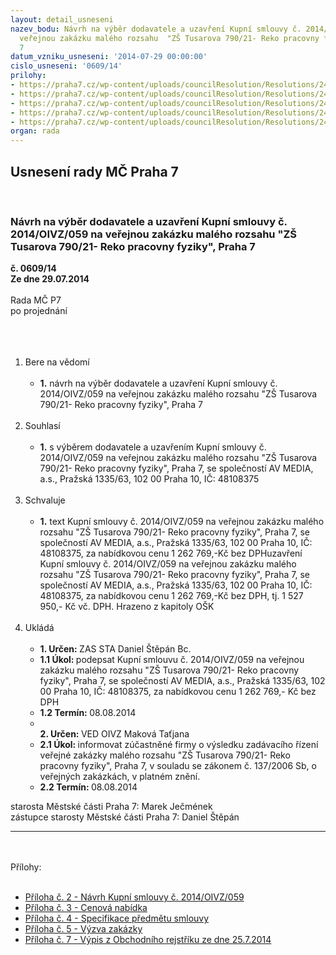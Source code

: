 ```yaml
---
layout: detail_usneseni
nazev_bodu: Návrh na výběr dodavatele a uzavření Kupní smlouvy č. 2014/OIVZ/059 na
  veřejnou zakázku malého rozsahu  "ZŠ Tusarova 790/21- Reko pracovny fyziky", Praha
  7
datum_vzniku_usneseni: '2014-07-29 00:00:00'
cislo_usneseni: '0609/14'
prilohy:
- https://praha7.cz/wp-content/uploads/councilResolution/Resolutions/24772/36-14-2._n%c3%a1vrh_kupn%c3%ad_smlouvy_-_op.docx
- https://praha7.cz/wp-content/uploads/councilResolution/Resolutions/24772/609_14_pril3.pdf
- https://praha7.cz/wp-content/uploads/councilResolution/Resolutions/24772/36-14-4._specifikace_p%c5%99edm%c4%9btu_smlouvy.pdf
- https://praha7.cz/wp-content/uploads/councilResolution/Resolutions/24772/609_14_pril5.doc
- https://praha7.cz/wp-content/uploads/councilResolution/Resolutions/24772/36-14-7._v%c3%bdpis_z_or_ze_dne_25.7.2014.pdf
organ: rada
---
```

<div id="ucUsn_pList" class="usn">
	<span><h2>Usnesení rady MČ Praha 7 </h2>
<br></span><div class="standBody">
<span><h3>Návrh na výběr dodavatele a uzavření Kupní smlouvy č. 2014/OIVZ/059 na veřejnou zakázku malého rozsahu  "ZŠ Tusarova 790/21- Reko pracovny fyziky", Praha 7</h3></span><div class="center">
		<strong>č. 0609/14</strong><br>
	</div>
<div class="center">
		<strong>Ze dne 29.07.2014</strong><br><br>
	</div>Rada MČ P7<br>po projednání<br><br><br><ol>
<br><li>Bere na vědomí<br><ul>
<br><li>
<strong>1.</strong> návrh na výběr dodavatele a uzavření Kupní smlouvy č. 2014/OIVZ/059 na veřejnou zakázku malého rozsahu "ZŠ Tusarova 790/21- Reko pracovny fyziky", Praha 7</li>
</ul>
<br>
</li>
<li>Souhlasí<br><ul>
<br><li>
<strong>1.</strong> s výběrem dodavatele a uzavřením Kupní smlouvy č. 2014/OIVZ/059 na veřejnou zakázku malého rozsahu "ZŠ Tusarova 790/21- Reko pracovny fyziky", Praha 7, se společností AV MEDIA, a.s., Pražská 1335/63, 102 00 Praha 10, IČ: 48108375</li>
</ul>
<br>
</li>
<li>Schvaluje<br><ul>
<br><li>
<strong>1.</strong> text Kupní smlouvy č. 2014/OIVZ/059 na veřejnou zakázku malého rozsahu "ZŠ Tusarova 790/21- Reko pracovny fyziky", Praha 7, se společností AV MEDIA, a.s., Pražská 1335/63, 102 00 Praha 10, IČ: 48108375, za nabídkovou cenu 1 262 769,-Kč bez DPHuzavření Kupní smlouvy č. 2014/OIVZ/059 na veřejnou zakázku malého rozsahu "ZŠ Tusarova 790/21- Reko pracovny fyziky", Praha 7, se společností AV MEDIA, a.s., Pražská 1335/63, 102 00 Praha 10, IČ: 48108375, za nabídkovou cenu 1 262 769,-Kč bez DPH, tj. 1 527 950,- Kč vč. DPH. Hrazeno z kapitoly OŠK </li>
</ul>
<br>
</li>
<li>Ukládá<br><ul>
<br><li>
<strong>1. Určen: </strong>ZAS STA Daniel Štěpán Bc.<br>
</li>
<li>
<strong>1.1 Úkol: </strong>podepsat Kupní smlouvu č. 2014/OIVZ/059 na veřejnou zakázku malého rozsahu "ZŠ Tusarova 790/21- Reko pracovny fyziky", Praha 7, se společností AV MEDIA, a.s., Pražská 1335/63, 102 00 Praha 10, IČ: 48108375, za nabídkovou cenu 1 262 769,- Kč bez DPH <br>
</li>
<li>
<strong>1.2 Termín: </strong>08.08.2014<br>
</li>
<li>
<strong><br>2. Určen: </strong>VED OIVZ Maková Taťjana<br>
</li>
<li>
<strong>2.1 Úkol: </strong>informovat zúčastněné firmy o výsledku zadávacího řízení veřejné zakázky malého rozsahu "ZŠ Tusarova 790/21- Reko pracovny fyziky", Praha 7, v souladu se zákonem č. 137/2006 Sb, o veřejných zakázkách, v platném znění. <br>
</li>
<li>
<strong>2.2 Termín: </strong>08.08.2014</li>
</ul>
</li>
</ol>starosta Městské části Praha 7: Marek Ječmének<br>zástupce starosty Městské části Praha 7: Daniel Štěpán <br><hr>
<br><br>Přílohy: <br><ul>
<br><li>
<a href="/zdroj.aspx?typ=4&amp;id=57511&amp;sh=-141803051" target="_blank" title="Odkaz na soubor - 28 kB - nové okno">Příloha č. 2 - Návrh Kupní smlouvy č. 2014/OIVZ/059</a> <br>
</li>
<li>
<a href="/zdroj.aspx?typ=4&amp;Id=57519&amp;sh=-142023467" target="_blank" title="Odkaz na soubor - 491,4 kB - nové okno">Příloha č. 3 - Cenová nabídka</a> <br>
</li>
<li>
<a href="/zdroj.aspx?typ=4&amp;id=57513&amp;sh=-141869419" target="_blank" title="Odkaz na soubor - 1,5 MB - nové okno">Příloha č. 4 - Specifikace předmětu smlouvy</a> <br>
</li>
<li>
<a href="/zdroj.aspx?typ=4&amp;Id=57520&amp;sh=-1450438891" target="_blank" title="Odkaz na soubor - 92,5 kB - nové okno">Příloha č. 5 - Výzva zakázky</a> <br>
</li>
<li>
<a href="/zdroj.aspx?typ=4&amp;id=57515&amp;sh=-141668267" target="_blank" title="Odkaz na soubor - 56 kB - nové okno">Příloha č. 7 - Výpis z Obchodního rejstříku ze dne 25.7.2014</a> </li>
</ul>
</div>
</div>